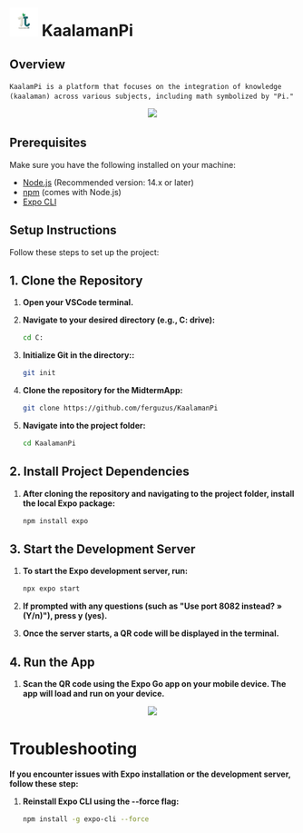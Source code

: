 # <img src="https://raw.githubusercontent.com/ferguzus/KaalamanPi/main/assets/images/logo/kaalamanpi-vector-text.png" alt="vscode" width="50" height="50"/> KaalamanPi

## Overview

`KaalamPi is a platform that focuses on the integration of knowledge (kaalaman) across various subjects, including math symbolized by "Pi."
`

<div align="center"> <img src="https://raw.githubusercontent.com/ferguzus/sample-image/main/kaalamanpi_thumbnail.png"> </div>

## Prerequisites

Make sure you have the following installed on your machine:

- [Node.js](https://nodejs.org/) (Recommended version: 14.x or later)
- [npm](https://www.npmjs.com/get-npm) (comes with Node.js)
- [Expo CLI](https://docs.expo.dev/get-started/installation/)

## Setup Instructions

Follow these steps to set up the project:

## 1. Clone the Repository

1. **Open your VSCode terminal.**

2. **Navigate to your desired directory (e.g., C: drive):**
    ```bash
   cd C:
    ```
3. **Initialize Git in the directory::**
    ```bash
   git init
    ```
4. **Clone the repository for the MidtermApp:**
    ```bash
   git clone https://github.com/ferguzus/KaalamanPi
    ```
5. **Navigate into the project folder:**
    ```bash
   cd KaalamanPi
    ```

## 2. Install Project Dependencies
1. **After cloning the repository and navigating to the project folder, install the local Expo package:**

    ```bash
   npm install expo
    ```
## 3. Start the Development Server
1. **To start the Expo development server, run:**
    ```bash
   npx expo start
    ```
2. **If prompted with any questions (such as "Use port 8082 instead? » (Y/n)"), press y (yes).**

3. **Once the server starts, a QR code will be displayed in the terminal.**

## 4. Run the App

1. **Scan the QR code using the Expo Go app on your mobile device. The app will load and run on your device.**

<div align="center"> <img src="https://raw.githubusercontent.com/ferguzus/sample-image/main/Screenshot 2024-10-25 081641.png"> </div>

# Troubleshooting

**If you encounter issues with Expo installation or the development server, follow these step:** 
1. **Reinstall Expo CLI using the --force flag:**
   
    ```bash
   npm install -g expo-cli --force
    ```


    


